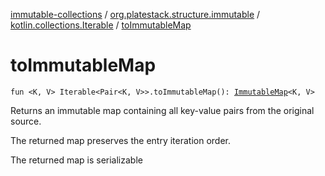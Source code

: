 [immutable-collections](../../index.md) / [org.platestack.structure.immutable](../index.md) / [kotlin.collections.Iterable](index.md) / [toImmutableMap](.)

# toImmutableMap

`fun <K, V> Iterable<Pair<K, V>>.toImmutableMap(): `[`ImmutableMap`](../-immutable-map.md)`<K, V>`

Returns an immutable map containing all key-value pairs from the original source.

The returned map preserves the entry iteration order.

The returned map is serializable

